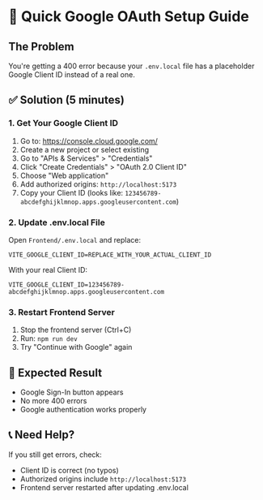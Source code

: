 # 🚀 Quick Google OAuth Setup Guide

## The Problem
You're getting a 400 error because your `.env.local` file has a placeholder Google Client ID instead of a real one.

## ✅ Solution (5 minutes)

### 1. Get Your Google Client ID
1. Go to: https://console.cloud.google.com/
2. Create a new project or select existing
3. Go to "APIs & Services" > "Credentials"
4. Click "Create Credentials" > "OAuth 2.0 Client ID"
5. Choose "Web application"
6. Add authorized origins: `http://localhost:5173`
7. Copy your Client ID (looks like: `123456789-abcdefghijklmnop.apps.googleusercontent.com`)

### 2. Update .env.local File
Open `Frontend/.env.local` and replace:
```
VITE_GOOGLE_CLIENT_ID=REPLACE_WITH_YOUR_ACTUAL_CLIENT_ID
```

With your real Client ID:
```
VITE_GOOGLE_CLIENT_ID=123456789-abcdefghijklmnop.apps.googleusercontent.com
```

### 3. Restart Frontend Server
1. Stop the frontend server (Ctrl+C)
2. Run: `npm run dev`
3. Try "Continue with Google" again

## 🎯 Expected Result
- Google Sign-In button appears
- No more 400 errors
- Google authentication works properly

## 📞 Need Help?
If you still get errors, check:
- Client ID is correct (no typos)
- Authorized origins include `http://localhost:5173`
- Frontend server restarted after updating .env.local
